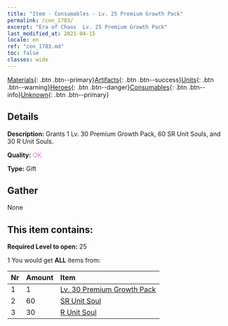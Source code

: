 ```yaml
---
title: "Item - Consumables - Lv. 25 Premium Growth Pack"
permalink: /con_1783/
excerpt: "Era of Chaos  Lv. 25 Premium Growth Pack"
last_modified_at: 2021-04-15
locale: en
ref: "con_1783.md"
toc: false
classes: wide
---
```

 [Materials](/Items/){: .btn .btn--primary}[Artifacts](/Items/Artifacts/){: .btn .btn--success}[Units](/Items/Units/){: .btn .btn--warning}[Heroes](/Items/Heroes/){: .btn .btn--danger}[Consumables](/Items/Consumables/){: .btn .btn--info}[Unknown](/Items/Unknown/){: .btn .btn--primary}

## Details
 **Description:** Grants 1 Lv. 30 Premium Growth Pack, 60 SR Unit Souls, and 30 R Unit Souls.

 **Quality:** <span style="color: #DA70D6">OK</span>

 **Type:** Gift

## Gather

  None

## This item contains:

 **Required Level to open:** 25

 1 You would get **ALL** items  from:

  | Nr | Amount |     Item    |
  |:---|:-------|:------------|
  | 1 | 1 | [Lv. 30 Premium Growth Pack](/Items/con_1784/) |  | 
  | 2 | 60 | [SR Unit Soul](/Items/con_534/) |  | 
  | 3 | 30 | [R Unit Soul](/Items/con_533/) |  | 
